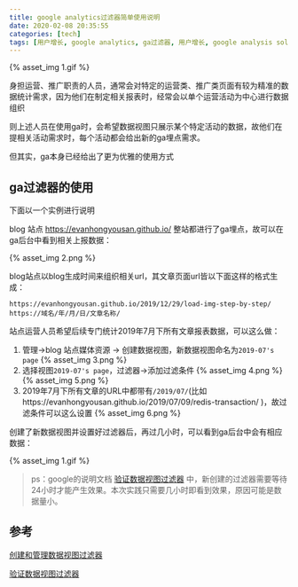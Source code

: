 ```yaml
---
title: google analytics过滤器简单使用说明
date: 2020-02-08 20:35:55
categories: [tech]
tags: [用户增长, google analytics, ga过滤器, 用户增长, google analysis solution]
---
```


{% asset_img 1.gif %}

身担运营、推广职责的人员，通常会对特定的运营类、推广类页面有较为精准的数据统计需求，因为他们在制定相关报表时，经常会以单个运营活动为中心进行数据组织

则上述人员在使用ga时，会希望数据视图只展示某个特定活动的数据，故他们在提相关活动需求时，每个活动都会给出新的ga埋点需求。

但其实，ga本身已经给出了更为优雅的使用方式

<escape><!-- more --></escape>

## ga过滤器的使用

下面以一个实例进行说明

blog 站点 https://evanhongyousan.github.io/ 整站都进行了ga埋点，故可以在ga后台中看到相关上报数据：

{% asset_img 2.png %}

blog站点以blog生成时间来组织相关url，其文章页面url皆以下面这样的格式生成：

```
https://evanhongyousan.github.io/2019/12/29/load-img-step-by-step/
https://域名/年/月/日/文章名称/
```

站点运营人员希望后续专门统计2019年7月下所有文章报表数据，可以这么做：

1. 管理->blog 站点媒体资源 -> 创建数据视图，新数据视图命名为`2019-07's page`
{% asset_img 3.png %}
2. 选择视图`2019-07's page`，过滤器->添加过滤条件
{% asset_img 4.png %}
{% asset_img 5.png %}
3. 2019年7月下所有文章的URL中都带有`/2019/07/`(比如https://evanhongyousan.github.io/2019/07/09/redis-transaction/ )，故过滤条件可以这么设置
{% asset_img 6.png %}

创建了新数据视图并设置好过滤器后，再过几小时，可以看到ga后台中会有相应数据：

{% asset_img 1.gif %}

>ps：google的说明文档 [验证数据视图过滤器](https://support.google.com/analytics/answer/6046990?hl=zh-Hans&ref_topic=1032939) 中，新创建的过滤器需要等待24小时才能产生效果。本次实践只需要几小时即看到效果，原因可能是数据量小。

## 参考

[创建和管理数据视图过滤器](https://support.google.com/analytics/answer/6046990?hl=zh-Hans)

[验证数据视图过滤器](https://support.google.com/analytics/answer/6046990?hl=zh-Hans&ref_topic=1032939)